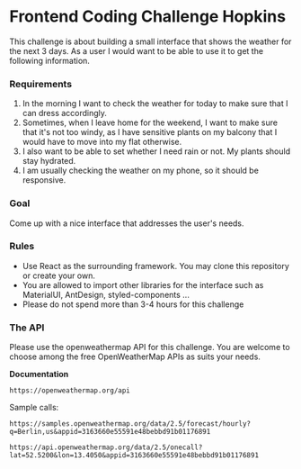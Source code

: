 Frontend Coding Challenge Hopkins
=================
This challenge is about building a small interface that shows the weather for the next 3 days. As a user I would want to be able to use it to get the following information.

### Requirements
1. In the morning I want to check the weather for today to make sure that I can dress accordingly.
2. Sometimes, when I leave home for the weekend, I want to make sure that it's not too windy, as I have sensitive plants on my balcony that I would have to move into my flat otherwise.
3. I also want to be able to set whether I need rain or not. My plants should stay hydrated.
4. I am usually checking the weather on my phone, so it should be responsive.

### Goal
Come up with a nice interface that addresses the user's needs. 

### Rules
- Use React as the surrounding framework. You may clone this repository or create your own.
- You are allowed to import other libraries for the interface such as MaterialUI, AntDesign, styled-components ...
- Please do not spend more than 3-4 hours for this challenge


### The API
Please use the openweathermap API for this challenge. You are welcome to choose among the free OpenWeatherMap APIs as suits your needs.

**Documentation**
```
https://openweathermap.org/api
```

Sample calls:
```
https://samples.openweathermap.org/data/2.5/forecast/hourly?q=Berlin,us&appid=3163660e55591e48bebbd91b01176891

https://api.openweathermap.org/data/2.5/onecall?lat=52.5200&lon=13.4050&appid=3163660e55591e48bebbd91b01176891
```
